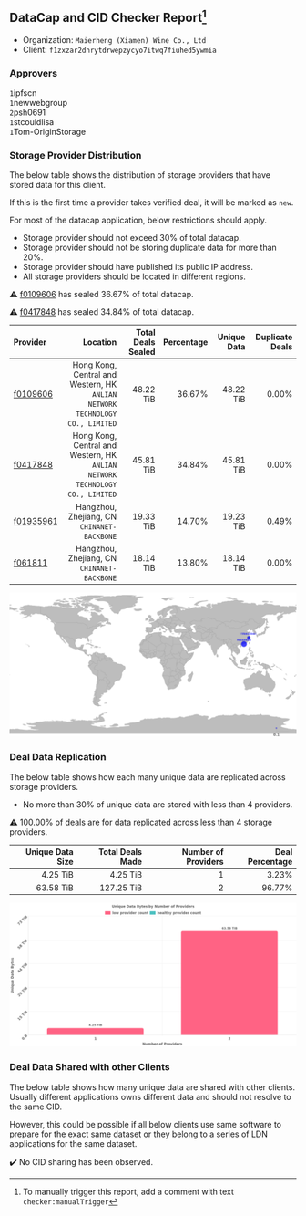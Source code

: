 ## DataCap and CID Checker Report[^1]
 - Organization: `Maierheng (Xiamen) Wine Co., Ltd`
 - Client: `f1zxzar2dhrytdrwepzycyo7itwq7fiuhed5ywmia`
### Approvers
`1`ipfscn<br/>`1`newwebgroup<br/>`2`psh0691<br/>`1`stcouldlisa<br/>`1`Tom-OriginStorage

### Storage Provider Distribution
The below table shows the distribution of storage providers that have stored data for this client.

If this is the first time a provider takes verified deal, it will be marked as `new`.

For most of the datacap application, below restrictions should apply.
 - Storage provider should not exceed 30% of total datacap.
 - Storage provider should not be storing duplicate data for more than 20%.
 - Storage provider should have published its public IP address.
 - All storage providers should be located in different regions.

⚠️ [f0109606](https://filfox.info/en/address/f0109606) has sealed 36.67% of total datacap.

⚠️ [f0417848](https://filfox.info/en/address/f0417848) has sealed 34.84% of total datacap.

| Provider                                              |                                                                        Location | Total Deals Sealed | Percentage | Unique Data | Duplicate Deals |
| :---------------------------------------------------- | ------------------------------------------------------------------------------: | -----------------: | ---------: | ----------: | --------------: |
| [f0109606](https://filfox.info/en/address/f0109606)   | Hong Kong, Central and Western, HK<br/>`ANLIAN NETWORK TECHNOLOGY CO., LIMITED` |          48.22 TiB |     36.67% |   48.22 TiB |           0.00% |
| [f0417848](https://filfox.info/en/address/f0417848)   | Hong Kong, Central and Western, HK<br/>`ANLIAN NETWORK TECHNOLOGY CO., LIMITED` |          45.81 TiB |     34.84% |   45.81 TiB |           0.00% |
| [f01935961](https://filfox.info/en/address/f01935961) |                                  Hangzhou, Zhejiang, CN<br/>`CHINANET-BACKBONE` |          19.33 TiB |     14.70% |   19.23 TiB |           0.49% |
| [f061811](https://filfox.info/en/address/f061811)     |                                  Hangzhou, Zhejiang, CN<br/>`CHINANET-BACKBONE` |          18.14 TiB |     13.80% |   18.14 TiB |           0.00% |

![Provider Distribution](https://raw.githubusercontent.com/data-preservation-programs/filplus-checker-assets/main/filecoin-project/filecoin-plus-large-datasets/issues/963/1671789886897.png)
### Deal Data Replication
The below table shows how each many unique data are replicated across storage providers.
- No more than 30% of unique data are stored with less than 4 providers.

⚠️ 100.00% of deals are for data replicated across less than 4 storage providers.

| Unique Data Size | Total Deals Made | Number of Providers | Deal Percentage |
| ---------------: | ---------------: | ------------------: | --------------: |
|         4.25 TiB |         4.25 TiB |                   1 |           3.23% |
|        63.58 TiB |       127.25 TiB |                   2 |          96.77% |

![Replication Distribution](https://raw.githubusercontent.com/data-preservation-programs/filplus-checker-assets/main/filecoin-project/filecoin-plus-large-datasets/issues/963/1671789887847.png)
### Deal Data Shared with other Clients
The below table shows how many unique data are shared with other clients.
Usually different applications owns different data and should not resolve to the same CID.

However, this could be possible if all below clients use same software to prepare for the exact same dataset or they belong to a series of LDN applications for the same dataset.

✔️ No CID sharing has been observed.

[^1]: To manually trigger this report, add a comment with text `checker:manualTrigger`
